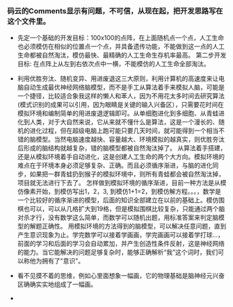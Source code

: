  ### 码云的Comments显示有问题，不可信，从现在起，把开发思路写在这个文件里。

* 先定一个基础的开发目标：100x100的点阵，在上面随机点一个点，人工生命也必须模仿在相似的位置点一个点，并具备遗传功能，不能做到这一点的人工生命都被自然淘汰，模仿最快、最精确的人工生命生存机率最高。
第二步开发目标: 在点阵上从左到右依次点中一横，不能模仿的人工生命全部淘汰。

* 利用优胜夯汰、随机变异、用进废退这三大原则，利用计算机的高速度来让电脑自动生成最优神经网络脑模型，而不是手工从算法着手来模拟人脑，可能是一个捷径，比较适合象我这样的懒人和苯人，因为不用花太多时间去研究算法(模式识别的成果可以引用，因为眼睛是关键的输入兴备区），只需要花时间在模拟环境和编制简单的用进废退逻辑即可。从单细胞进化到多细胞、从青蛙进化到人类，对于大自然来说，它从来就不懂什么是算法，这是一个漫长的、随机的进化过程，但在超级电脑上跑可能只要几天时间，就可能得到一个相当不错的脑模型。当然电脑速度越快、容量越大、环境模拟的越真实，则优胜夯汰后形成的脑结构就越复杂，错的脑模型都被自然淘汰掉了。 从算法着手搭建，还是从模拟环境着手自动进化，这是创建人工生命的两个大方向。模拟环境的难点在于环境本身必须足够复杂、正确。而且必须循序渐进，与脑的进化同步，如果把一群青蛙扔到猴子的模拟环境中，则所有青蛙都会被自然淘汰掉，项目就无法进行下去了。 怎样做到模拟环境的循序渐进，目前一种方法是从模仿像素开始，到模仿写出1，2，3, 到模仿1+1=2，到模仿解方程。。。，数学是一个比较好的循序渐进的模型，后面的知识全部建立在以前的基础上。模仿围棋也可以，可以从几格扩大到19格，但是模拟围棋比较复杂，只能通过两个脑对杀才行，没有数学这么简单，而数学可以随机出题，用标准答案来判定脑模型的解题正确性。 用模拟环境的方法得到的脑模型，可以解决任意问题，直到产生意识现象为止。学完数学可以接着学画画，学完画画可以接着学打球...，前面的学习和后面的学习会自动累加，并产生创造性条件反射，这是神经网络的能力。当它能解决的问题足够复杂时，能够正确解析“我”这个词时，我们可以称他为拥有了"意识"。

* 看不见摸不着的思维，例如心里面想象一幅画，它的物理基础是脑神经元兴奋区确确实实地组成了一幅画。

* 

